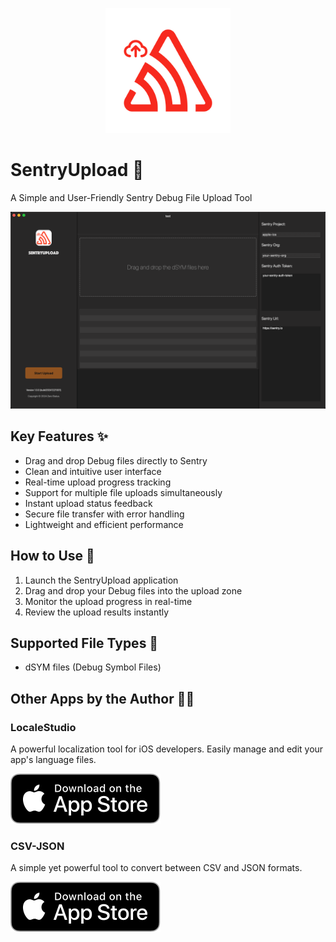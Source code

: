 <p align="center">
  <img src="images/logo.png" alt="SentryUpload Logo" width="200">
</p>

# SentryUpload 🚀

A Simple and User-Friendly Sentry Debug File Upload Tool

![SentryUpload Demo](images/sentry-upload.png)

## Key Features ✨

- Drag and drop Debug files directly to Sentry
- Clean and intuitive user interface
- Real-time upload progress tracking
- Support for multiple file uploads simultaneously
- Instant upload status feedback
- Secure file transfer with error handling
- Lightweight and efficient performance

## How to Use 📝

1. Launch the SentryUpload application
2. Drag and drop your Debug files into the upload zone
3. Monitor the upload progress in real-time
4. Review the upload results instantly

## Supported File Types 📁

- dSYM files (Debug Symbol Files)

## Other Apps by the Author 🧑‍💻

### LocaleStudio

A powerful localization tool for iOS developers. Easily manage and edit your app's language files.

<a href="https://apps.apple.com/us/app/localestudio/id6738019789"><img src="images/download-on-the-app-store.svg" alt="Download on the App Store"></a>

### CSV-JSON

A simple yet powerful tool to convert between CSV and JSON formats.

<a href="https://apps.apple.com/us/app/csv-json/id6448213098"><img src="images/download-on-the-app-store.svg" alt="Download on the App Store"></a>

